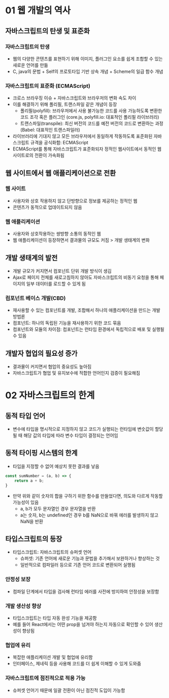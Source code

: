 # 01 웹 개발의 역사
## 자바스크립트의 탄생 및 표준화
### 자바스크립트의 탄생
- 웹의 다양한 콘텐츠를 표현하기 위해 이미지, 플러그인 요소를 쉽게 조합할 수 있는 새로운 언어를 만듦
- C, java의 문법 + Self의 프로토타입 기반 상속 개념 + Scheme의 일급 함수 개념
### 자바스크립트의 표준화 (ECMAScript)
- 크로스 브라우징 이슈 + 자바스크립트와 브라우저의 변화 속도 차이
- 이를 해결하기 위해 폴리필, 트랜스파일 같은 개념이 등장
	- 폴리필(polyfill): 브라우저에서 사용 불가능한 코드를 사용 가능하도록 변환한 코드 조각 혹은 플러그인 (core.js, polyfill.io: 대표적인 폴리필 라이브러리)
	- 트랜스파일(transpile): 최신 버전의 코드를 예전 버전의 코드로 변환하는 과정 (Babel: 대표적인 트랜스파일러)
- 라이브러리에 기대지 않고 모든 브라우저에서 동일하게 작동하도록 표준화된 자바스크립트 규격을 공식화함: ECMAScript
- ECMAScript를 통해 자바스크립트가 표준화되자 정적인 웹사이트에서 동적인 웹사이트로의 전환이 가속화됨

## 웹 사이트에서 웹 애플리케이션으로 전환
### 웹 사이트
- 사용자와 상호 작용하지 않고 단방향으로 정보를 제공하는 정적인 웹
- 콘텐츠가 동적으로 업데이트되지 않음
### 웹 애플리케이션
- 사용자와 상호작용하는 쌍방향 소통의 동적인 웹
- 웹 애플리케이션이 등장하면서 결과물의 규모도 커짐 > 개발 생태계의 변화

## 개발 생태계의 발전
- 개발 규모가 커지면서 컴포넌트 단위 개발 방식이 생김
- Ajax로 페이지 전체를 새로고침하지 않아도 자바스크립트의 비동기 요청을 통해 페이지의 일부 데이터를 로드할 수 있게 됨
### 컴포넌트 베이스 개발(CBD)
- 재사용할 수 있는 컴포넌트를 개발, 조합해서 하나의 애플리케이션을 만드는 개발 방법론
- 컴포넌트: 하나의 독립된 기능을 재사용하기 위한 코드 묶음
- 컴포넌트와 모듈의 차이점: 컴포넌트는 런타임 환경에서 독립적으로 배포 및 실행될 수 있음

## 개발자 협업의 필요성 증가
- 결과물이 커지면서 협업의 중요성도 높아짐
- 자바스크립트가 협업 및 유지보수에 적합한 언어인지 검증이 필요해짐


# 02 자바스크립트의 한계
## 동적 타입 언어
- 변수에 타입을 명시적으로 지정하지 않고 코드가 실행되는 런타임에 변숫값이 할당될 때 해당 값의 타입에 따라 변수 타입이 결정되는 언어임

## 동적 타이핑 시스템의 한계
- 타입을 지정할 수 없어 예상치 못한 결과를 낳음
```js
const sumNumber = (a, b) => {
	return a + b;
}
```
- 만약 위와 같이 숫자의 합을 구하기 위한 함수를 만들었다면, 의도와 다르게 작동할 가능성이 있음
	- a, b가 모두 문자열인 경우 문자열을 반환
	- a는 숫자, b는 undefined인 경우 b를 NaN으로 바꿔 에러를 발생하지 않고 NaN을 반환

## 타입스크립트의 등장
- 타입스크립트: 자바스크립트의 슈퍼셋 언어
	- 슈퍼셋: 기존 언어에 새로운 기능과 문법을 추가해서 보완하거나 향상하는 것
	- 일반적으로 컴파일러 등으로 기존 언어 코드로 변환되어 실행됨
### 안정성 보장
- 컴파일 단계에서 타입을 검사해 런타임 에러를 사전에 방지하여 안정성을 보장함
### 개발 생산성 향상
- 타입스크립트는 타입 자동 완성 기능을 제공함
- 예를 들어 React에서는 어떤 prop을 넘겨야 하는지 자동으로 확인할 수 있어 생산성이 향상됨
### 협업에 유리
- 복잡한 애플리케이션 개발 및 협업에 유리함
- 인터페이스, 제네릭 등을 사용해 코드를 더 쉽게 이해할 수 있게 도와줌
### 자바스크립트에 점진적으로 적용 가능
- 슈퍼셋 언어기 때문에 일괄 전환이 아닌 점진적 도입이 가능함